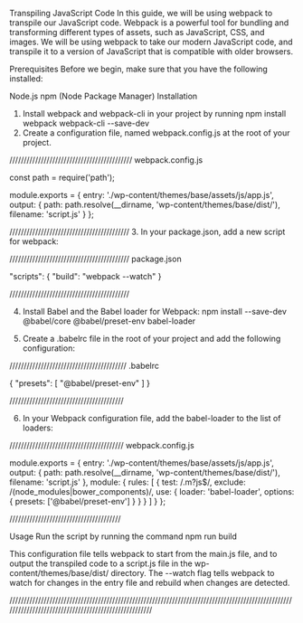 Transpiling JavaScript Code
In this guide, we will be using webpack to transpile our JavaScript code. Webpack is a powerful tool for bundling and transforming different types of assets, such as JavaScript, CSS, and images. We will be using webpack to take our modern JavaScript code, and transpile it to a version of JavaScript that is compatible with older browsers.

Prerequisites
Before we begin, make sure that you have the following installed:

Node.js
npm (Node Package Manager)
Installation
1. Install webpack and webpack-cli in your project by running npm install webpack webpack-cli --save-dev
2. Create a configuration file, named webpack.config.js at the root of your project.

///////////////////////////////////////////
webpack.config.js


const path = require('path');

module.exports = {
  entry: './wp-content/themes/base/assets/js/app.js',
  output: {
    path: path.resolve(__dirname, 'wp-content/themes/base/dist/'),
    filename: 'script.js'
  }
};

//////////////////////////////////////////
3. In your package.json, add a new script for webpack:

//////////////////////////////////////////
package.json

"scripts": {
  "build": "webpack --watch"
} 

//////////////////////////////////////////

4. Install Babel and the Babel loader for Webpack:
npm install --save-dev @babel/core @babel/preset-env babel-loader

5. Create a .babelrc file in the root of your project and add the following configuration:

/////////////////////////////////////////
.babelrc

{
    "presets": [
        "@babel/preset-env"
    ]
}

////////////////////////////////////////

6. In your Webpack configuration file, add the babel-loader to the list of loaders:

////////////////////////////////////////
webpack.config.js

module.exports = {
  entry: './wp-content/themes/base/assets/js/app.js',
  output: {
    path: path.resolve(__dirname, 'wp-content/themes/base/dist/'),
    filename: 'script.js'
  },
  module: {
    rules: [
      {
        test: /\.m?js$/,
        exclude: /(node_modules|bower_components)/,
        use: {
          loader: 'babel-loader',
          options: {
            presets: ['@babel/preset-env']
          }
        }
      }
    ]
  }
};

///////////////////////////////////////

Usage
Run the script by running the command npm run build

This configuration file tells webpack to start from the main.js file, and to output the transpiled code to a script.js file in the wp-content/themes/base/dist/ directory. The --watch flag tells webpack to watch for changes in the entry file and rebuild when changes are detected.



/////////////////////////////////////////////////////////////////////////////////////////////////////////////////////////////////////////////////////